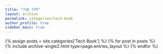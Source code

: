 ```yaml
---
title: "기술 서적"
layout: archive
permalink: categories/tech-book
author_profile: true
sidebar_main: true
---
```


<!-- 공백이 포함되어 있는 카테고리 이름의 경우 site.categories.['a b c'] 이런식으로! -->

{% assign posts = site.categories['Tech Book'] %}
{% for post in posts %} {% include archive-single2.html type=page.entries_layout %} {% endfor %}